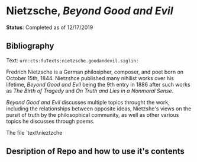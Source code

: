 # Nietzsche, *Beyond Good and Evil*

**Status**: Completed as of 12/17/2019

## Bibliography
Text: `urn:cts:fuTexts:nietzsche.goodandevil.siglin:`

Fredrich Nietzsche is a German philosipher, composer, and poet born on October 15th, 1844. Nietzshce published many nihilist works over his lifetime, *Beyond Good and Evil* being the 9th entry in 1886 after such works as *The Birth of Tragedy* and *On Truth and Lies in a Nonmoral Sense*.

*Beyond Good and Evil* discusses multiple topics throught the work, including the relationships between opposite ideas, Nietzshe's views on the pursit of truth by the philosophical community, as well as other various topics he discusses through poems.

The file `text\nieztzche
## Desription of Repo and how to use it's contents



